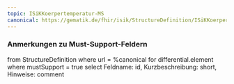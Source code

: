 ```yaml
---
topic: ISiKKoerpertemperatur-MS
canonical: https://gematik.de/fhir/isik/StructureDefinition/ISiKKoerpertemperatur
---
```


### Anmerkungen zu Must-Support-Feldern

<fql>
from
	StructureDefinition
where 
    url = %canonical
for differential.element
where mustSupport = true
select
	Feldname: id, Kurzbeschreibung: short, Hinweise: comment
</fql>

